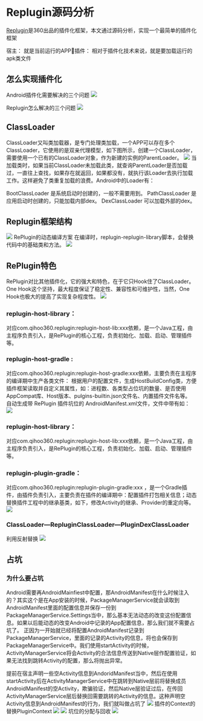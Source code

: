 # Replugin源码分析
[Replugin](https://github.com/Qihoo360/RePlugin)是360出品的插件化框架，本文通过源码分析，实现一个最简单的插件化框架


宿主： 就是当前运行的APP插件： 相对于插件化技术来说，就是要加载运行的apk类文件
## 怎么实现插件化
Android插件化需要解决的三个问题
![](./img/how2plugin1.png)

Replugin怎么解决的三个问题
![](./img/how2plugin2.png)
## ClassLoader

ClassLoader又叫类加载器，是专门处理类加载，一个APP可以存在多个ClassLoader，它使用的是双亲代理模型，如下图所示，创建一个ClassLoader，需要使用一个已有的ClassLoader对象，作为新建的实例的ParentLoader。
![](./img/classloader.png)
当加载类时，如果当前ClassLoader未加载此类，就查询ParentLoader是否加载过，一直往上查找，如果存在就返回，如果都没有，就执行该Loader去执行加载工作。这样避免了类重复加载的浪费。Android中的Loader有：

BootClassLoader 是系统启动时创建的，一般不需要用到。
PathClassLoader 是应用启动时创建的，只能加载内部dex。
DexClassLoader 可以加载外部的dex。
## Replugin框架结构
![](./img/replugin.png)
RePlugin的动态编译方案
在编译时，replugin-replugin-library脚本，会替换代码中的基础类和方法。
![](./img/replugin_compline.png)
## RePlugin特色
RePlugin对比其他插件化，它的强大和特色，在于它只Hook住了ClassLoader。One Hook这个坚持，最大程度保证了稳定性、兼容性和可维护性，当然，One Hook也极大的提高了实现复杂程度性。
![](./img/replugin_project.png)
### replugin-host-library：
对应com.qihoo360.replugin:replugin-host-lib:xxx依赖，是一个Java工程，由主程序负责引入，是RePlugin的核心工程，负责初始化、加载、启动、管理插件等。

### replugin-host-gradle :
对应com.qihoo360.replugin:replugin-host-gradle:xxx依赖，主要负责在主程序的编译期中生产各类文件：
根据用户的配置文件，生成HostBuildConfig类，方便插件框架读取并自定义其属性，如：进程数、各类型占位坑的数量、是否使用AppCompat库、Host版本、pulgins-builtin.json文件名、内置插件文件名等。
自动生成带 RePlugin 插件坑位的 AndroidManifest.xml文件，文件中带有如：
![](./img/replugin_host.png)
### replugin-host-library：
对应com.qihoo360.replugin:replugin-host-lib:xxx依赖，是一个Java工程，由主程序负责引入，是RePlugin的核心工程，负责初始化、加载、启动、管理插件等。
### replugin-plugin-gradle：
对应com.qihoo360.replugin:replugin-plugin-gradle:xxx ，是一个Gradle插件，由插件负责引入，主要负责在插件的编译期中：配置插件打包相关信息；动态替换插件工程中的继承基类，如下，修改Activity的继承、Provider的重定向等。
![](./img/replugin_plugin.png)
### ClassLoader—RepluginClassLoader—PluginDexClassLoader

利用反射替换
![](./img/dexclassloader.png)
## 占坑

### 为什么要占坑
Android需要再AndroidMainfiest中配置，那AndroidManifest在什么时候注入的？其实这个是在App安装的时候，PackageManagerService就会读取到AndroidManifest里面的配置信息并保存一份到PackageManagerService.Settings当中，那么基本无法动态的改变这份配置信息。如果以后能动态的改变Android中记录的App配置信息，那么我们就不需要占坑了。
正因为一开始就已经将配置AndroidManifest记录到PackageManagerService，里面的记录的Activity的信息，将也会保存到PackageManagerService中。我们使用startActivity的时候，ActivityManagerService将会Activity的合法信息传送到Native层作配置验证，如果无法找到跳转Activity的配置，那么将抛出异常。

提前在宿主声明一些空Activity信息到AndoridManifest当中，然后在使用startActivity后在ActivityManagerService中在跳转到Native层前将替换成员AndroidManifest的空Activity，欺骗验证，然后Native层验证过后，在传回ActivityManagerService层后替换回需要跳转的Activity的信息。这种声明空Activity信息到AndroidManifest的行为，我们就叫做占坑了
![](./img/keng.png)
插件的Context的替换PluginContext
![](./img/plugin_context.png)
![](./img/plugin_context2.png)
坑位的分配与回收
![](./img/keng_release.png)





